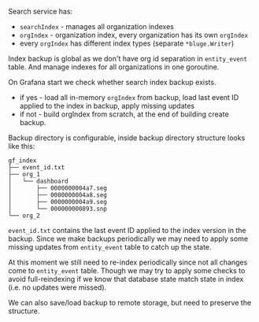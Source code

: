 Search service has:

* `searchIndex` - manages all organization indexes
* `orgIndex` - organization index, every organization has its own `orgIndex`
* every `orgIndex` has different index types (separate `*bluge.Writer`)

Index backup is global as we don't have org id separation in `entity_event` table. And manage indexes for all organizations in one goroutine.

On Grafana start we check whether search index backup exists.

* if yes - load all in-memory `orgIndex` from backup, load last event ID applied to the index in backup, apply missing updates
* if not - build orgIndex from scratch, at the end of building create backup.

Backup directory is configurable, inside backup directory structure looks like this:

```
gf_index
├── event_id.txt
├── org_1
│   └── dashboard
│       ├── 0000000004a7.seg
│       ├── 0000000004a8.seg
│       ├── 0000000004a9.seg
│       └── 000000000893.snp
└── org_2
```

`event_id.txt` contains the last event ID applied to the index version in the backup. Since we make backups periodically we may need to apply some missing updates from `entity_event` table to catch up the state. 

At this moment we still need to re-index periodically since not all changes come to `entity_event` table. Though we may try to apply some checks to avoid full-reindexing if we know that database state match state in index (i.e. no updates were missed).

We can also save/load backup to remote storage, but need to preserve the structure.
